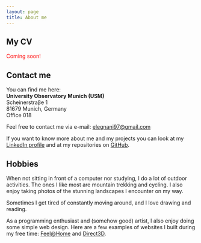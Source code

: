 ```yaml
---
layout: page
title: About me
---
```



## My CV

<p style="color:red">Coming soon!</p>

## Contact me

You can find me here: <br>
**University Observatory Munich (USM)** <br>
Scheinerstraβe 1 <br>
81679 Munich, Germany <br>
Office 018

Feel free to contact me via e-mail: [elegnani97@gmail.com](mailto:elegnani97@gmail.com)

If you want to know more about me and my projects you can look at my [LinkedIn profile](https://www.linkedin.com/in/elisa-legnani-32590819b/) and at my repositories on [GitHub](https://github.com/ElisaLegnani).


## Hobbies

When not sitting in front of a computer nor studying, I do a lot of outdoor activities. The ones I like most are mountain trekking and cycling. I also enjoy taking photos of the stunning landscapes I encounter on my way.

Sometimes I get tired of constantly moving around, and I love drawing and reading.

As a programming enthusiast and (somehow good) artist, I also enjoy doing some simple web design. Here are a few examples of websites I built during my free time: [Feel@Home](https://www.feelathome.eu/) and [Direct3D](https://www.direct3d.it/).
